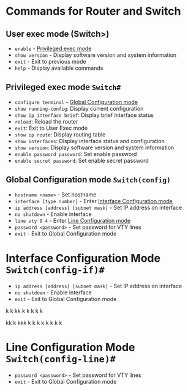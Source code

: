 # Commands for Router and Switch

## User exec mode (Switch>)
* ``enable`` - [Privileged exec mode](#privileged-exec-mode-switch)
* ``show version`` - Display software version and system information
* ``exit`` - Exit to previous mode
* ``help`` - Display available commands

## Privileged exec mode ``Switch#``
* ``configure terminal`` -  [Global Configuration mode](#global-configuration-mode-switchconfig)
* ``show running-config``: Display current configuration
* ``show ip interface brief``: Display brief interface status
* ``reload``: Reload the router
* ``exit``: Exit to User Exec mode
* ``show ip route``: Display routing table
* ``show interfaces``: Display interface status and configuration
* ``show version``: Display software version and system information
* ``enable password password``: Set enable password
* ``enable secret password``: Set enable secret password


## Global Configuration mode ``Switch(config)``
* ``hostname <name>`` - Set hostname
* ``interface [type number]`` - Enter [Interface Configuration mode](#interface-configuration-mode-switchconfig-if)
* ``ip address [address] [subnet mask]`` - Set IP address on interface
* ``no shutdown`` - Enable interface
* ``line vty 0 4`` - Enter [Line Configuration mode](#line-configuration-mode-switchconfig-line)
* ``password <password>`` - Set password for VTY lines
* ``exit`` - Exit to Global Configuration mode

# Interface Configuration Mode ``Switch(config-if)#``
* ``ip address [address] [subnet mask]`` - Set IP address on interface
* ``no shutdown`` - Enable interface
* ``exit`` - Exit to Global Configuration mode


k
k
kk
k
k
k
k
k

kk
k
kkk
k
k
k
k
k
k
k
k

# Line Configuration Mode ``Switch(config-line)#``
* ``password <password>`` - Set password for VTY lines
* ``exit`` - Exit to Global Configuration mode
